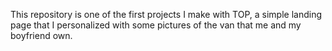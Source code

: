 This repository is one of the first projects I make with TOP, a simple landing page that I personalized with some pictures of the van that me and my boyfriend own.
